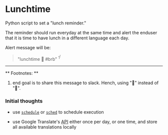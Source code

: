 # Lunchtime

Python script to set a "lunch reminder." 

The reminder should run everyday at the same time and alert the enduser that it is time to have lunch in a different language each day.

Alert message will be:

> "lunchtime :sandwich: #brb" <sup>1<sup>!

------------
** Footnotes: **

1. end goal is to share this message to slack.
Hench, using ":sandwich:" instead of "🥪".

### Initial thoughts

- use [`schedule`](https://schedule.readthedocs.io/en/stable/) or [`sched`](https://docs.python.org/3/library/sched.html) to schedule execution

- use Google Translate's [API](https://cloud.google.com/translate/docs/reference/rest) either once per day, or one time, and store all available translations locally